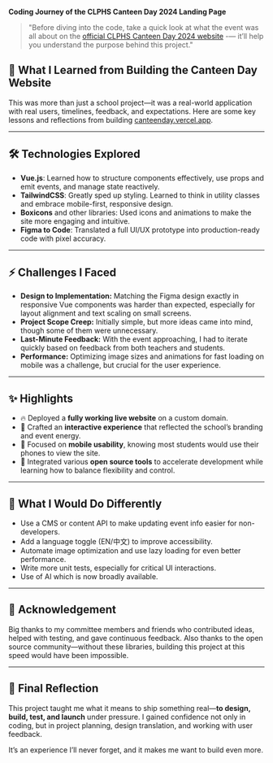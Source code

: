 **Coding Journey of the CLPHS Canteen Day 2024 Landing Page**

> "Before diving into the code, take a quick look at what the event was all about on the [official CLPHS Canteen Day 2024 website](https://canteenday.vercel.app) -— it’ll help you understand the purpose behind this project."

## 🧠 What I Learned from Building the Canteen Day Website

This was more than just a school project—it was a real-world application with real users, timelines, feedback, and expectations. Here are some key lessons and reflections from building [canteenday.vercel.app](https://canteenday.vercel.app).

---

## 🛠️ Technologies Explored

* **Vue.js**: Learned how to structure components effectively, use props and emit events, and manage state reactively.
* **TailwindCSS**: Greatly sped up styling. Learned to think in utility classes and embrace mobile-first, responsive design.
* **Boxicons** and other libraries: Used icons and animations to make the site more engaging and intuitive.
* **Figma to Code**: Translated a full UI/UX prototype into production-ready code with pixel accuracy.

---

## ⚡ Challenges I Faced

* **Design to Implementation:** Matching the Figma design exactly in responsive Vue components was harder than expected, especially for layout alignment and text scaling on small screens.
* **Project Scope Creep:** Initially simple, but more ideas came into mind, though some of them were unnecessary.
* **Last-Minute Feedback:** With the event approaching, I had to iterate quickly based on feedback from both teachers and students.
* **Performance:** Optimizing image sizes and animations for fast loading on mobile was a challenge, but crucial for the user experience.

---

## ✨ Highlights

* 🔥 Deployed a **fully working live website** on a custom domain.
* 🎨 Crafted an **interactive experience** that reflected the school’s branding and event energy.
* 📱 Focused on **mobile usability**, knowing most students would use their phones to view the site.
* 🧩 Integrated various **open source tools** to accelerate development while learning how to balance flexibility and control.

---

## 💬 What I Would Do Differently

* Use a CMS or content API to make updating event info easier for non-developers.
* Add a language toggle (EN/中文) to improve accessibility.
* Automate image optimization and use lazy loading for even better performance.
* Write more unit tests, especially for critical UI interactions.
* Use of AI which is now broadly available.

---

## 🙌 Acknowledgement

Big thanks to my committee members and friends who contributed ideas, helped with testing, and gave continuous feedback. Also thanks to the open source community—without these libraries, building this project at this speed would have been impossible.

---

## 🚀 Final Reflection

This project taught me what it means to ship something real—**to design, build, test, and launch** under pressure. I gained confidence not only in coding, but in project planning, design translation, and working with user feedback.

It’s an experience I’ll never forget, and it makes me want to build even more.
